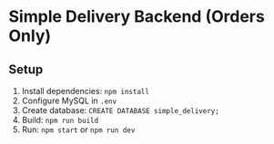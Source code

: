 # Simple Delivery Backend (Orders Only)

## Setup
1. Install dependencies: `npm install`
2. Configure MySQL in `.env`
3. Create database: `CREATE DATABASE simple_delivery;`
4. Build: `npm run build`
5. Run: `npm start` or `npm run dev`
